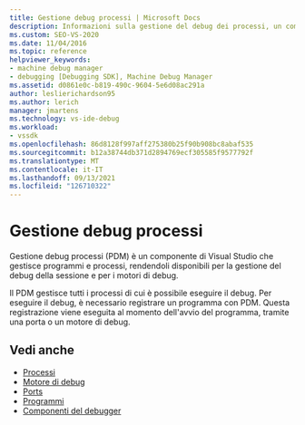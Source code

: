 ```yaml
---
title: Gestione debug processi | Microsoft Docs
description: Informazioni sulla gestione del debug dei processi, un componente di Visual Studio che rende disponibili i programmi per la gestione del debug della sessione e i motori di debug.
ms.custom: SEO-VS-2020
ms.date: 11/04/2016
ms.topic: reference
helpviewer_keywords:
- machine debug manager
- debugging [Debugging SDK], Machine Debug Manager
ms.assetid: d0861e0c-b819-490c-9604-5e6d08ac291a
author: leslierichardson95
ms.author: lerich
manager: jmartens
ms.technology: vs-ide-debug
ms.workload:
- vssdk
ms.openlocfilehash: 86d8128f997aff275380b25f90b908bc8abaf535
ms.sourcegitcommit: b12a38744db371d2894769ecf305585f9577792f
ms.translationtype: MT
ms.contentlocale: it-IT
ms.lasthandoff: 09/13/2021
ms.locfileid: "126710322"
---
```

# <a name="process-debug-manager"></a>Gestione debug processi
Gestione debug processi (PDM) è un componente di Visual Studio che gestisce programmi e processi, rendendoli disponibili per la gestione del debug della sessione e per i motori di debug.

 Il PDM gestisce tutti i processi di cui è possibile eseguire il debug. Per eseguire il debug, è necessario registrare un programma con PDM. Questa registrazione viene eseguita al momento dell'avvio del programma, tramite una porta o un motore di debug.

## <a name="see-also"></a>Vedi anche
- [Processi](../../extensibility/debugger/processes.md)
- [Motore di debug](../../extensibility/debugger/debug-engine.md)
- [Ports](../../extensibility/debugger/ports.md)
- [Programmi](../../extensibility/debugger/programs.md)
- [Componenti del debugger](../../extensibility/debugger/debugger-components.md)
